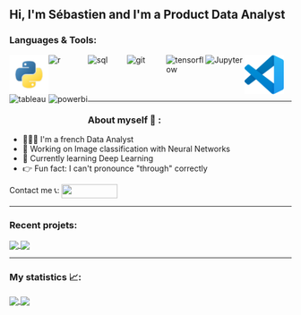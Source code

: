 ## Hi, I'm Sébastien and I'm a Product Data Analyst


### Languages & Tools:
<img align="left" alt="Python" width="70px" src="https://raw.githubusercontent.com/github/explore/80688e429a7d4ef2fca1e82350fe8e3517d3494d/topics/python/python.png" />
<img align="left" alt="r" width="70px" src="https://user-images.githubusercontent.com/55701302/101991016-39659e80-3caa-11eb-9042-eb786b9840b9.png" />
<img align="left" alt="sql" width="70px" src="https://user-images.githubusercontent.com/55701302/101988617-f8b25900-3c9a-11eb-91c0-e255a5318b30.png" />
<img align="left" alt="git" width="70px" src="https://user-images.githubusercontent.com/55701302/101991043-59955d80-3caa-11eb-9c0f-a483efd85d0d.png" />
<img align="left" alt="tensorflow" height="70" width="70" src="https://user-images.githubusercontent.com/55701302/101991086-a0835300-3caa-11eb-9682-b847a8e8081c.png"> 
<img align="left" alt="Jupyter" width="70px" src="https://user-images.githubusercontent.com/55701302/101988791-424f7380-3c9c-11eb-8de9-06268fc39cba.png" />
<img align="left" alt="Visual Studio Code" width="70px" src="https://raw.githubusercontent.com/github/explore/80688e429a7d4ef2fca1e82350fe8e3517d3494d/topics/visual-studio-code/visual-studio-code.png" />
<img align ="left" alt="tableau" height="70" width="70" src="https://user-images.githubusercontent.com/55701302/101988668-4c24a700-3c9b-11eb-9097-704c720b7f82.png" />
<img align ="left" alt="powerbi" height="70" width="70" src="https://user-images.githubusercontent.com/55701302/101988763-1c29d380-3c9c-11eb-8bd2-917004828a33.png" />

<br />
<br />

<br />
<br />

---

### About myself 👔 :
- 👨🏻‍💻 I'm a french Data Analyst
- 🔭 Working on Image classification with Neural Networks
- 🌱 Currently learning Deep Learning
- 👉 Fun fact: I can't pronounce "through" correctly

Contact me  📞:
  [<img align = "center" height="25" width="100" src ="https://img.shields.io/badge/linkedin-%230077B5.svg?&style=for-the-badge&logo=linkedin&logoColor=white" />][linkedin]

[linkedin]: https://linkedin.com/in/sebastienpavot/

---

### Recent projets:
<a href="https://github.com/SebastienPavot/Kaggle-NYC-Taxi-Trip-Duration">
  <img align="center" height='150px' src="https://github-readme-stats.vercel.app/api/pin/?username=SebastienPavot&repo=Kaggle-NYC-Taxi-Trip-Duration&theme=buefy" />
</a>

<a href="https://github.com/SebastienPavot/Kaggle-Cat-vs-Dog-Classification">
  <img align="center" height='150px' src="https://github-readme-stats.vercel.app/api/pin/?username=SebastienPavot&repo=Kaggle-Cat-vs-Dog-Classification&theme=buefy" />
</a>  

---

### My statistics 📈:
   <a href = "">
      <img align="center" height='165px' src="https://github-readme-stats.vercel.app/api?username=SebastienPavot&count_private=true&show_icons=true&theme=buefy" />
  </a>
  
  <a href = "">
      <img align="center" height='165px' src="https://github-readme-stats.vercel.app/api/top-langs/?username=SebastienPavot&langs_count=4&exclude_repo=Kaggle-NYC-Taxi-Trip-Duration&layout=compact&theme=buefy" />
  </a>
